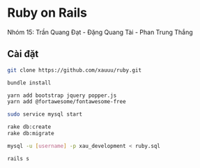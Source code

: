 # Ruby on Rails

Nhóm 15: Trần Quang Đạt - Đặng Quang Tài - Phan Trung Thắng

## Cài đặt  
``` bash
git clone https://github.com/xauuu/ruby.git
```
``` bash
bundle install
```
``` bash
yarn add bootstrap jquery popper.js
yarn add @fortawesome/fontawesome-free
```
``` bash
sudo service mysql start
```
``` bash
rake db:create
rake db:migrate
```
``` bash
mysql -u [username] -p xau_development < ruby.sql
```
``` bash
rails s
```

